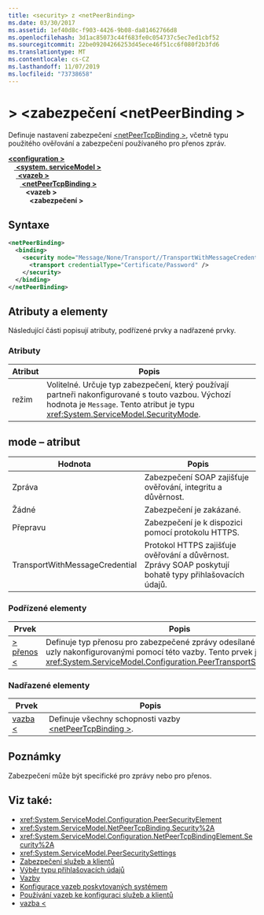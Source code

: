 ```yaml
---
title: <security> z <netPeerBinding>
ms.date: 03/30/2017
ms.assetid: 1ef40d8c-f903-4426-9b08-da81462766d8
ms.openlocfilehash: 3d1ac85073c44f683fe0c054737c5ec7ed1cbf52
ms.sourcegitcommit: 22be09204266253d45ece46f51cc6f080f2b3fd6
ms.translationtype: MT
ms.contentlocale: cs-CZ
ms.lasthandoff: 11/07/2019
ms.locfileid: "73738658"
---
```

# <a name="security-of-netpeerbinding"></a>> \<zabezpečení \<netPeerBinding >
Definuje nastavení zabezpečení [\<netPeerTcpBinding >](netpeertcpbinding.md), včetně typu použitého ověřování a zabezpečení používaného pro přenos zpráv.  
  
[ **\<configuration >** ](../configuration-element.md) \
&nbsp; &nbsp;[ **\<system. serviceModel >** ](system-servicemodel.md) \
&nbsp;&nbsp;&nbsp;&nbsp;[ **\<vazeb >** ](bindings.md)\
&nbsp;&nbsp;&nbsp;&nbsp;&nbsp;&nbsp;[ **\<netPeerTcpBinding >** ](netpeertcpbinding.md)\
&nbsp;&nbsp;&nbsp;&nbsp;&nbsp;&nbsp;&nbsp;&nbsp; **\<vazeb >** \
&nbsp;&nbsp;&nbsp;&nbsp;&nbsp;&nbsp;&nbsp;&nbsp;&nbsp;&nbsp; **\<zabezpečení >**  
  
## <a name="syntax"></a>Syntaxe  
  
```xml  
<netPeerBinding>
  <binding>
    <security mode="Message/None/Transport//TransportWithMessageCredential">
      <transport credentialType="Certificate/Password" />
    </security>
  </binding>
</netPeerBinding>
```  
  
## <a name="attributes-and-elements"></a>Atributy a elementy  
 Následující části popisují atributy, podřízené prvky a nadřazené prvky.  
  
### <a name="attributes"></a>Atributy  
  
|Atribut|Popis|  
|---------------|-----------------|  
|režim|Volitelné. Určuje typ zabezpečení, který používají partneři nakonfigurované s touto vazbou. Výchozí hodnota je `Message`. Tento atribut je typu <xref:System.ServiceModel.SecurityMode>.|  
  
## <a name="mode-attribute"></a>mode – atribut  
  
|Hodnota|Popis|  
|-----------|-----------------|  
|Zpráva|Zabezpečení SOAP zajišťuje ověřování, integritu a důvěrnost.|  
|Žádné|Zabezpečení je zakázané.|  
|Přepravu|Zabezpečení je k dispozici pomocí protokolu HTTPS.|  
|TransportWithMessageCredential|Protokol HTTPS zajišťuje ověřování a důvěrnost. Zprávy SOAP poskytují bohatě typy přihlašovacích údajů.|  
  
### <a name="child-elements"></a>Podřízené elementy  
  
|Prvek|Popis|  
|-------------|-----------------|  
|[> přenos \<](transport-of-netpeertcpbinding.md)|Definuje typ přenosu pro zabezpečené zprávy odesílané partnerskými uzly nakonfigurovanými pomocí této vazby. Tento prvek je typu <xref:System.ServiceModel.Configuration.PeerTransportSecurityElement>.|  
  
### <a name="parent-elements"></a>Nadřazené elementy  
  
|Prvek|Popis|  
|-------------|-----------------|  
|[vazba \<](bindings.md)|Definuje všechny schopnosti vazby [\<netPeerTcpBinding >](netpeertcpbinding.md).|  
  
## <a name="remarks"></a>Poznámky  
 Zabezpečení může být specifické pro zprávy nebo pro přenos.  
  
## <a name="see-also"></a>Viz také:

- <xref:System.ServiceModel.Configuration.PeerSecurityElement>
- <xref:System.ServiceModel.NetPeerTcpBinding.Security%2A>
- <xref:System.ServiceModel.Configuration.NetPeerTcpBindingElement.Security%2A>
- <xref:System.ServiceModel.PeerSecuritySettings>
- [Zabezpečení služeb a klientů](../../../wcf/feature-details/securing-services-and-clients.md)
- [Výběr typu přihlašovacích údajů](../../../wcf/feature-details/selecting-a-credential-type.md)
- [Vazby](../../../wcf/bindings.md)
- [Konfigurace vazeb poskytovaných systémem](../../../wcf/feature-details/configuring-system-provided-bindings.md)
- [Používání vazeb ke konfiguraci služeb a klientů](../../../wcf/using-bindings-to-configure-services-and-clients.md)
- [vazba \<](bindings.md)
